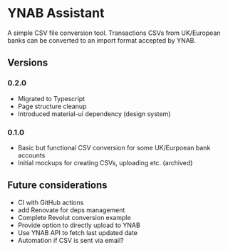 # YNAB Assistant

A simple CSV file conversion tool. Transactions CSVs from UK/European banks can be converted to an import format accepted by YNAB.

## Versions

### 0.2.0

-   Migrated to Typescript
-   Page structure cleanup
-   Introduced material-ui dependency (design system)

### 0.1.0

-   Basic but functional CSV conversion for some UK/Eurpoean bank accounts
-   Initial mockups for creating CSVs, uploading etc. (archived)

## Future considerations

-   CI with GitHub actions
-   add Renovate for deps management
-   Complete Revolut conversion example
-   Provide option to directly upload to YNAB
-   Use YNAB API to fetch last updated date
-   Automation if CSV is sent via email?

